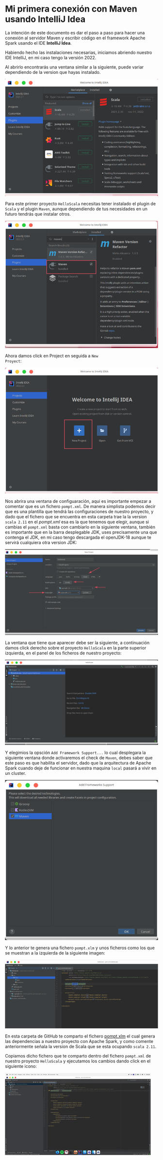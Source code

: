 # Mi primera conexión con Maven usando IntelliJ Idea

La intención de este documento es dar el paso a paso para hacer una conexión al servidor Maven y escribir código en el framework Apache Spark usando el IDE **IntelliJ Idea**.

Habiendo hecho las instalaciones necesarias, iniciamos abriendo nuestro IDE IntelliJ, en mi caso tengo la versión 2022.

Al abrirlo encontrarás una ventana similar a la siguiente, puede variar dependiendo de la version que hayas instalado.

![](https://raw.githubusercontent.com/gabrielfernando01/scala/master/Ingestas/image/plugins.png)

Para este primer proyecto <code>HelloScala</code> necesitas tener instalado el plugin de <code>Scala</code> y el plugin <code>Maven</code>, aunque dependiendo de tus necesidades en un futuro tendrás que instalar otros.

![](https://raw.githubusercontent.com/gabrielfernando01/scala/master/Ingestas/image/plugin_maven.png)

Ahora damos click en Project en seguida a <code>New Proyect</code>:

![](https://raw.githubusercontent.com/gabrielfernando01/scala/master/Ingestas/image/new_project.png)

Nos abrira una ventana de configuaración, aqui es importante empezar a comentar que es un fichero <code>pompt.xml</code>. De manera simplista podemos decir que es una plantilla que tendrá las configuraciones de nuestro proyecto, y dado que el fichero que se encuentra en esta carpeta trae la la version <code>scala 2.11</code> en el _pompt.xml_ esa es la que tenemos que elegir, aunque si cambias el <code>pompt.xml</code> basta con cambiarlo en la siguiente ventana, también es importante que en la barra desplegable JDK, uses precisamente una que contenga el JDK, en mi caso tengo descargada el openJDK-18 aunque te servirá cualquiera otra version JDK:

![](https://raw.githubusercontent.com/gabrielfernando01/scala/master/Ingestas/image/configuration_hello.png)

La ventana que tiene que aparecer debe ser la siguiente, a continuación damos click derecho sobre el proyecto <code>HelloScala</code> en la parte superior izquierda, en el panel de los ficheros de nuestro proyecto:

![](https://raw.githubusercontent.com/gabrielfernando01/scala/master/Ingestas/image/pantalla_inicial.png)

Y elegimios la opsción <code>Add Framework Support...</code> lo cual desplegara la siguiente ventana donde activaremos el check de <code>Maven</code>, debes saber que este paso es que habilita el servidor, dado que la arquitectura de Apache Spark cuando deje de funcionar en nuestra maquina <code>local</code> pasará a vivir en un cluster.

![](https://raw.githubusercontent.com/gabrielfernando01/scala/master/Ingestas/image/add_framework.png)

Y lo anterior te genera una fichero <code>pompt.xlm</code> y unos ficheros como los que se muestran a la izquierda de la siguiente imagen:

![](https://raw.githubusercontent.com/gabrielfernando01/scala/master/Ingestas/image/pompt.png)

En esta carpeta de GitHub te comparto el fichero [pompt.xlm](https://github.com/gabrielfernando01/scala/blob/main/Ingesta/Hello_Spark/pom.xml) el cual genera las dependencias a nuestro proyecto con Apache Spark, y como comente anteriormente señala la version de Scala que se esta ocupando <code>scala 2.11</code>.

Copiamos dicho fichero que te comparto dentro del fichero <code>pompt.xml</code> de nuestro proyecto <code>HelloScala</code> y ejecutamos los cambios dando click en el siguiente icono:

![](https://raw.githubusercontent.com/gabrielfernando01/scala/master/Ingestas/image/pompt.gif)


